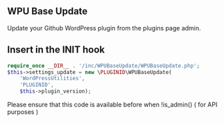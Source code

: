 WPU Base Update
---

Update your Github WordPress plugin from the plugins page admin.

## Insert in the INIT hook

```php
require_once __DIR__ . '/inc/WPUBaseUpdate/WPUBaseUpdate.php';
$this->settings_update = new \PLUGINID\WPUBaseUpdate(
    'WordPressUtilities',
    'PLUGINID',
    $this->plugin_version);
```

Please ensure that this code is available before when !is_admin() ( for API purposes )
